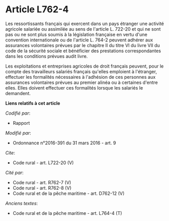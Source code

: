 # Article L762-4

Les ressortissants français qui exercent dans un pays étranger une activité agricole salariée ou assimilée au sens de
l'article L. 722-20 et qui ne sont pas ou ne sont plus soumis à la législation française en vertu d'une convention
internationale ou de l'article L. 764-2 peuvent adhérer aux assurances volontaires prévues par le chapitre II du titre VI du
livre VII du code de la sécurité sociale et bénéficier des prestations correspondantes dans les conditions prévues audit
livre. 

Les exploitations et entreprises agricoles de droit français peuvent, pour le compte des travailleurs salariés français
qu'elles emploient à l'étranger, effectuer les formalités nécessaires à l'adhésion de ces personnes aux assurances
volontaires prévues au premier alinéa ou à certaines d'entre elles. Elles doivent effectuer ces formalités lorsque les
salariés le demandent.

**Liens relatifs à cet article**

_Codifié par_:

  - Rapport

_Modifié par_:

  - Ordonnance n°2016-391 du 31 mars 2016 - art. 9

_Cite_:

  - Code rural - art. L722-20 (V)

_Cité par_:

  - Code rural - art. R762-7 (V)
  - Code rural - art. R762-8 (V)
  - Code rural et de la pêche maritime - art. D762-12 (V)

_Anciens textes_:

  - Code rural et de la pêche maritime - art. L764-4 (T)
